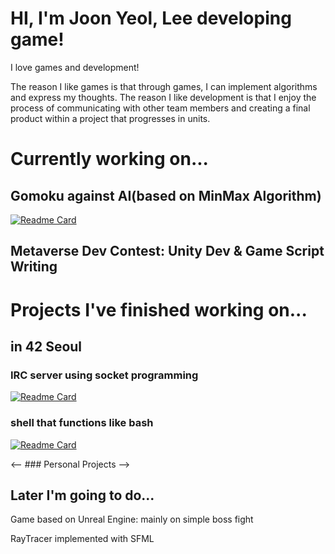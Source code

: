 # HI, I'm Joon Yeol, Lee developing game!

I love games and development!

The reason I like games is that through games, I can implement algorithms and express my thoughts.
The reason I like development is that I enjoy the process of communicating with other team members and creating a final product within a project that progresses in units.

# Currently working on...
## Gomoku against AI(based on MinMax Algorithm)
[![Readme Card](https://github-readme-stats.vercel.app/api/pin/?username=GatsLee&repo=Gomoku_SFML&theme=white)](https://github.com/GatsLee/Gomoku_SFML)
## Metaverse Dev Contest: Unity Dev & Game Script Writing

# Projects I've finished working on...
## in 42 Seoul
### IRC server using socket programming
[![Readme Card](https://github-readme-stats.vercel.app/api/pin/?username=GatsLee&repo=IRCserv&theme=white)](https://github.com/GatsLee/IRCserv)
### shell that functions like bash 
[![Readme Card](https://github-readme-stats.vercel.app/api/pin/?username=GatsLee&repo=TINYshell&theme=white)](https://github.com/GatsLee/TINYshell)
 
<-- ### Personal Projects 
-->


## Later I'm going to do...

Game based on Unreal Engine: mainly on simple boss fight

RayTracer implemented with SFML


